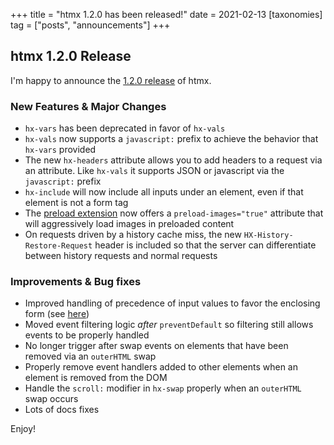 +++
title = "htmx 1.2.0 has been released!"
date = 2021-02-13
[taxonomies]
tag = ["posts", "announcements"]
+++

## htmx 1.2.0 Release

I'm happy to announce the [1.2.0 release](https://unpkg.com/browse/htmx.org@1.2.0/) of htmx.

### New Features & Major Changes

- `hx-vars` has been deprecated in favor of `hx-vals`
- `hx-vals` now supports a `javascript:` prefix to achieve the behavior that `hx-vars` provided
- The new `hx-headers` attribute allows you to add headers to a request via an attribute. Like `hx-vals` it supports
  JSON or javascript via the `javascript:` prefix
- `hx-include` will now include all inputs under an element, even if that element is not a form tag
- The [preload extension](@/extensions/preload.md) now offers a `preload-images="true"` attribute that will aggressively
  load images in preloaded content
- On requests driven by a history cache miss, the new `HX-History-Restore-Request` header is included so that the server
  can differentiate between history requests and normal requests

### Improvements & Bug fixes

- Improved handling of precedence of input values to favor the enclosing form (see
  [here](https://github.com/bigskysoftware/htmx/commit/a10e43d619dc340aa324d37772c06a69a2f47ec9))
- Moved event filtering logic _after_ `preventDefault` so filtering still allows events to be properly handled
- No longer trigger after swap events on elements that have been removed via an `outerHTML` swap
- Properly remove event handlers added to other elements when an element is removed from the DOM
- Handle the `scroll:` modifier in `hx-swap` properly when an `outerHTML` swap occurs
- Lots of docs fixes

Enjoy!

